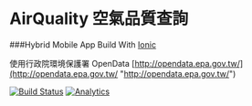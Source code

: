 # AirQuality 空氣品質查詢

###Hybrid Mobile App Build With [Ionic](http://ionicframework.com/)

使用行政院環境保護署 OpenData
[http://opendata.epa.gov.tw/](http://opendata.epa.gov.tw/ "http://opendata.epa.gov.tw/")

[![Build Status](https://travis-ci.org/re757575/air-quality.svg)](https://travis-ci.org/re757575/air-quality)
[![Analytics](https://ga-beacon.appspot.com/UA-69656188-1/re757575/air-quality)](https://github.com/igrigorik/ga-beacon)
